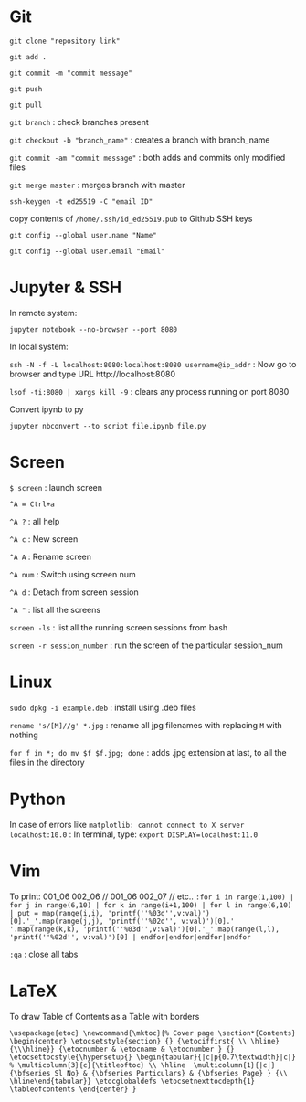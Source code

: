 # Git

`git clone "repository link"`

`git add .`

`git commit -m "commit message"`

`git push`

`git pull`

`git branch` : check branches present

`git checkout -b "branch_name"` : creates a branch with branch_name

`git commit -am "commit message"` : both adds and commits only modified files

`git merge master` : merges branch with master

`ssh-keygen -t ed25519 -C "email ID"`

copy contents of `/home/.ssh/id_ed25519.pub` to Github SSH keys

`git config --global user.name "Name"`

`git config --global user.email "Email"`


# Jupyter & SSH

In remote system:

`jupyter notebook --no-browser --port 8080`

In local system:

`ssh -N -f -L localhost:8080:localhost:8080 username@ip_addr` : Now go to browser and type URL http://localhost:8080

`lsof -ti:8080 | xargs kill -9` : clears any process running on port 8080

Convert ipynb to py

`jupyter nbconvert --to script file.ipynb file.py`



# Screen

`$ screen` : launch screen

`^A = Ctrl+a`

`^A ?` : all help

`^A c` : New screen

`^A A` : Rename screen

`^A num` : Switch using screen num

`^A d` : Detach from screen session

`^A "` : list all the screens

`screen -ls` : list all the running screen sessions from bash

`screen -r session_number` : run the screen of the particular session_num

# Linux

`sudo dpkg -i example.deb` : install using .deb files

`rename 's/[M]//g' *.jpg` : rename all jpg filenames with replacing `M` with nothing

`for f in *; do mv $f $f.jpg; done` : adds .jpg extension at last, to all the files in the directory

# Python
In case of errors like `matplotlib: cannot connect to X server localhost:10.0` : In terminal, type: `export DISPLAY=localhost:11.0`

# Vim
To print: 001_06 002_06 // 001_06 002_07 // etc..
`:for i in range(1,100) | for j in range(6,10) | for k in range(i+1,100) | for l in range(6,10) | put = map(range(i,i), 'printf(''%03d'',v:val)')[0].'_'.map(range(j,j), 'printf(''%02d'', v:val)')[0].' '.map(range(k,k), 'printf(''%03d'',v:val)')[0].'_'.map(range(l,l), 'printf(''%02d'', v:val)')[0] | endfor|endfor|endfor|endfor`

`:qa` : close all tabs

# LaTeX
To draw Table of Contents as a Table with borders

`\usepackage{etoc}
\newcommand{\mktoc}{% Cover page
\section*{Contents}
\begin{center}
    \etocsetstyle{section}
    {}
    {\etociffirst{ \\ \hline}{\\\hline}}
    {\etocnumber & \etocname & \etocnumber }
    {}
    \etocsettocstyle{\hypersetup{}
    \begin{tabular}{|c|p{0.7\textwidth}|c|}
        % \multicolumn{3}{c}{\titleoftoc} \\
        \hline 
        \multicolumn{1}{|c|}{\bfseries Sl No} &
        {\bfseries Particulars} &
        {\bfseries Page}
    }
    {\\ \hline\end{tabular}}
\etocglobaldefs
\etocsetnexttocdepth{1}
\tableofcontents
\end{center}
}`
